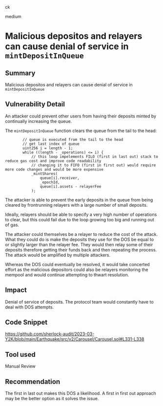 ck

medium

# Malicious depositos and relayers can cause denial of service in `mintDepositInQueue`

## Summary

Malicious depositos and relayers can cause denial of service in `mintDepositInQueue`

## Vulnerability Detail

An attacker could prevent other users from having their deposits minted by continually increasing the queue.

The `mintDepositInQueue` function clears the queue from the tail to the head:

```solidity
        // queue is executed from the tail to the head
        // get last index of queue
        uint256 i = length - 1;
        while ((length - _operations) <= i) {
            // this loop impelements FILO (first in last out) stack to reduce gas cost and improve code readability
            // changing it to FIFO (first in first out) would require more code changes and would be more expensive
            _mintShares(
                queue[i].receiver,
                _epochId,
                queue[i].assets - relayerFee
            );
```

The attacker is able to prevent the early deposits in the queue from being cleared by frontrunning relayers with a large number of small deposits.

Ideally, relayers should be able to specify a very high number of operations to clear, but this could fail due to the loop growing too big and running out of gas.
 
The attacker could themselves be a relayer to reduce the cost of the attack. What they could do is make the deposits they use for the DOS be equal to or slightly larger than the relayer fee. They would then relay some of their deposits therefore getting their funds back and then repeating the process. The attack would be amplified by multiple attackers.

Whereas the DOS could eventually be resolved, it would take concerted effort as the malicious depositors could also be relayers monitoring the mempool and would continue attempting to thwart resolution.

## Impact

Denial of service of deposits. The protocol team would constantly have to deal with DOS attempts.

## Code Snippet

https://github.com/sherlock-audit/2023-03-Y2K/blob/main/Earthquake/src/v2/Carousel/Carousel.sol#L331-L338

## Tool used

Manual Review

## Recommendation

The first in last out makes this DOS a likelihood. A first in first out approach may be the better option as it solves the issue.